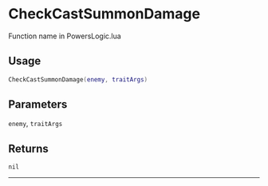 # CheckCastSummonDamage
Function name in PowersLogic.lua
## Usage
```lua
CheckCastSummonDamage(enemy, traitArgs)
```
## Parameters
`enemy`, `traitArgs`
## Returns
`nil`

---